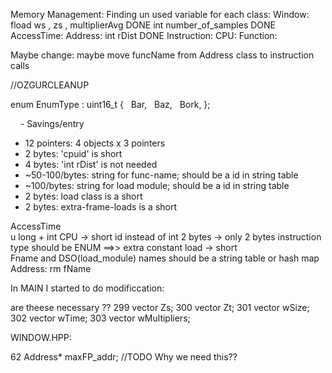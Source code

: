 Memory Management:
  Finding un used  variable for each class:
    Window:
      fload ws , zs , multiplierAvg   DONE
      int number_of_samples           DONE
    AccessTime:
    Address:
      int rDist                       DONE
    Instruction:
    CPU:
    Function:

  Maybe change:
    maybe move funcName from Address class to instruction calls

  //OZGURCLEANUP

  enum EnumType : uint16_t
  {
    Bar,
    Baz,
    Bork,
  };

      - Savings/entry      
  - 12 pointers: 4 objects x 3 pointers      
  - 2 bytes: 'cpuid' is short      
  - 4 bytes: 'int rDist' is not needed      
  - ~50-100/bytes: string for func-name; should be a id in string table 
  - ~100/bytes: string for load module; should be a id in string table 
  - 2 bytes: load class is a short      
  - 2 bytes: extra-frame-loads is a short

  AccessTime                               
      u long + int 
  CPU -> short id  instead of int  2 bytes ->  only 2 bytes
  instruction
      type should be ENUM ==>>
      extra constant load  -> short                                   
  Fname and DSO(load_module) names should be a string table or hash map 
  Address: rm fName 


In MAIN I started to do modificcation:

are theese necessary ??
  299   vector <unsigned long> Zs;
   300   vector <unsigned long> Zt;
    301   vector <unsigned long> wSize;
     302   vector <unsigned long> wTime;
      303   vector <double> wMultipliers;


WINDOW.HPP:

62     Address* maxFP_addr; //TODO Why we need this??
